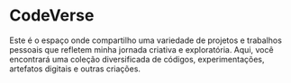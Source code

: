 # CodeVerse
Este é o espaço onde compartilho uma variedade de projetos e trabalhos pessoais que refletem minha jornada criativa e exploratória. Aqui, você encontrará uma coleção diversificada de códigos, experimentações, artefatos digitais e outras criações.
